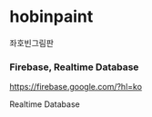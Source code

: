 # hobinpaint
좌호빈그림판

### Firebase, Realtime Database
https://firebase.google.com/?hl=ko

Realtime Database
